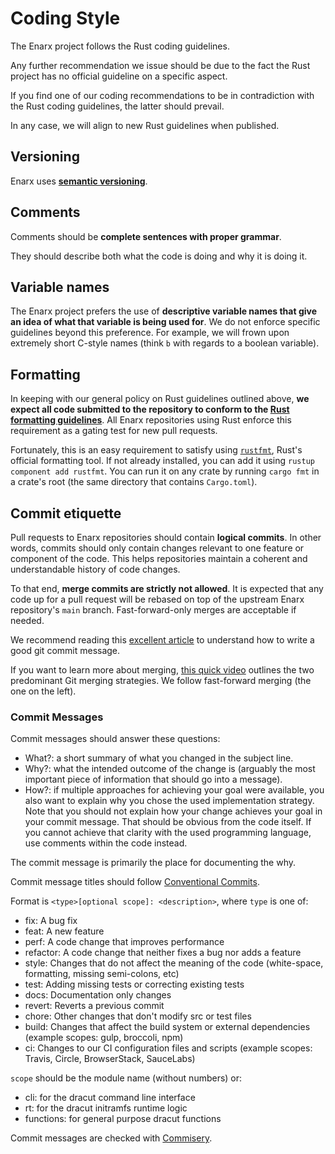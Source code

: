 # Coding Style

The Enarx project follows the Rust coding guidelines.

Any further recommendation we issue should be due to the fact the Rust project has no official guideline on a specific aspect.

If you find one of our coding recommendations to be in contradiction with the Rust coding guidelines, the latter should prevail.

In any case, we will align to new Rust guidelines when published.

## Versioning
Enarx uses **[semantic versioning](https://semver.org/)**.

## Comments
Comments should be **complete sentences with proper grammar**.

They should describe both what the code is doing and why it is doing it.

## Variable names
The Enarx project prefers the use of **descriptive variable names that give an idea of what that variable is being used for**. We do not enforce specific guidelines beyond this preference. For example, we will frown upon extremely short C-style names (think `b` with regards to a boolean variable).

## Formatting
In keeping with our general policy on Rust guidelines outlined above, **we expect all code submitted to the repository to conform to the [Rust formatting guidelines](https://github.com/rust-dev-tools/fmt-rfcs/blob/master/guide/guide.md)**. All Enarx repositories using Rust enforce this requirement as a gating test for new pull requests.

Fortunately, this is an easy requirement to satisfy using [`rustfmt`](https://github.com/rust-lang/rustfmt), Rust's official formatting tool. If not already installed, you can add it using `rustup component add rustfmt`. You can run it on any crate by running `cargo fmt` in a crate's root (the same directory that contains `Cargo.toml`).

## Commit etiquette
Pull requests to Enarx repositories should contain **logical commits**. In other words, commits should only contain changes relevant to one feature or component of the code. This helps repositories maintain a coherent and understandable history of code changes.

To that end, **merge commits are strictly not allowed**. It is expected that any code up for a pull request will be rebased on top of the upstream Enarx repository's `main` branch. Fast-forward-only merges are acceptable if needed.

We recommend reading this [excellent article](https://chris.beams.io/posts/git-commit/) to understand how to write a good git commit message.

If you want to learn more about merging, [this quick video](https://www.youtube.com/watch?v=AJqup7axNX8) outlines the two predominant Git merging strategies. We follow fast-forward merging (the one on the left).

### Commit Messages

Commit messages should answer these questions:

* What?: a short summary of what you changed in the subject line.
* Why?: what the intended outcome of the change is (arguably the most important piece of information that should go into a message).
* How?: if multiple approaches for achieving your goal were available, you also want to explain why you chose the used implementation strategy.
  Note that you should not explain how your change achieves your goal in your commit message.
  That should be obvious from the code itself.
  If you cannot achieve that clarity with the used programming language, use comments within the code instead.

The commit message is primarily the place for documenting the why.

Commit message titles should follow [Conventional Commits](https://www.conventionalcommits.org/en/v1.0.0/).

Format is `<type>[optional scope]: <description>`, where `type` is one of:

* fix: A bug fix
* feat: A new feature
* perf: A code change that improves performance
* refactor: A code change that neither fixes a bug nor adds a feature
* style: Changes that do not affect the meaning of the code (white-space, formatting, missing semi-colons, etc)
* test: Adding missing tests or correcting existing tests
* docs: Documentation only changes
* revert: Reverts a previous commit
* chore: Other changes that don't modify src or test files
* build: Changes that affect the build system or external dependencies (example scopes: gulp, broccoli, npm)
* ci: Changes to our CI configuration files and scripts (example scopes: Travis, Circle, BrowserStack, SauceLabs)

`scope` should be the module name (without numbers) or:

* cli: for the dracut command line interface
* rt: for the dracut initramfs runtime logic
* functions: for general purpose dracut functions

Commit messages are checked with [Commisery](https://github.com/tomtom-international/commisery).